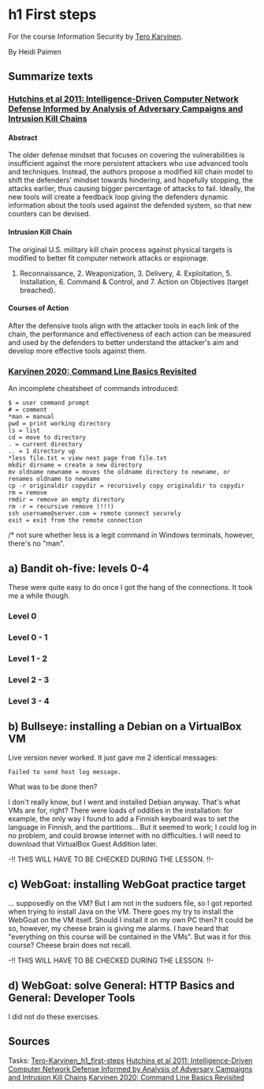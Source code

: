 # h1 First steps

For the course Information Security by [Tero Karvinen](https://terokarvinen.com/).

By Heidi Paimen

## Summarize texts

### [Hutchins et al 2011: Intelligence-Driven Computer Network Defense Informed by Analysis of Adversary Campaigns and Intrusion Kill Chains](https://lockheedmartin.com/content/dam/lockheed-martin/rms/documents/cyber/LM-White-Paper-Intel-Driven-Defense.pdf)

#### Abstract

The older defense mindset that focuses on covering the vulnerabilities is insufficient against the more persistent attackers who use advanced tools and techniques.
Instead, the authors propose a modified kill chain model to shift the defenders’ mindset towards hindering, and hopefully stopping, the attacks earlier, 
thus causing bigger percentage of attacks to fail. 
Ideally, the new tools will create a feedback loop giving the defenders dynamic information about the tools used against the defended system, 
so that new counters can be devised.

#### Intrusion Kill Chain

The original U.S. military kill chain process against physical targets is modified to better fit computer network attacks or espionage.
1. Reconnaissance, 2. Weaponization, 3. Delivery, 4. Exploitation, 5. Installation, 6. Command & Control, and 7. Action on Objectives (target breached).

#### Courses of Action

After the defensive tools align with the attacker tools in each link of the chain, 
the performance and effectiveness of each action can be measured and used by the defenders 
to better understand the attacker's aim and develop more effective tools against them.

### [Karvinen 2020: Command Line Basics Revisited](https://terokarvinen.com/2020/command-line-basics-revisited/)

An incomplete cheatsheet of commands introduced:

    $ = user command prompt
    # = comment
    *man = manual
    pwd = print working directory
    ls = list
    cd = move to directory
    . = current directory
    .. = 1 directory up
    *less file.txt = view next page from file.txt
    mkdir dirname = create a new directory
    mv oldname newname = moves the oldname directory to newname, or renames oldname to newname
    cp -r originaldir copydir = recursively copy originaldir to copydir
    rm = remove
    rmdir = remove an empty directory
    rm -r = recursive remove (!!!)
    ssh username@server.com = remote connect securely
    exit = exit from the remote connection

/* not sure whether less is a legit command in Windows terminals, however, there's no "man".

## a) Bandit oh-five: levels 0-4

These were quite easy to do once I got the hang of the connections. It took me a while though.

### Level 0
### Level 0 - 1
### Level 1 - 2
### Level 2 - 3
### Level 3 - 4

## b) Bullseye: installing a Debian on a VirtualBox VM

Live version never worked. It just gave me 2 identical messages:

    Failed to send host log message.

What was to be done then?

I don't really know, but I went and installed Debian anyway. That's what VMs are for, right?
There were loads of oddities in the installation: for example, the only way I found to add a Finnish keyboard was to set the language in Finnish, and the partitions...
But it seemed to work; I could log in no problem, and could browse internet with no difficulties.
I will need to download that VirtualBox Guest Addition later.

-!! THIS WILL HAVE TO BE CHECKED DURING THE LESSON. !!-

## c) WebGoat: installing WebGoat practice target

... supposedly on the VM?
But I am not in the sudoers file, so I got reported when trying to install Java on the VM.
There goes my try to install the WebGoat on the VM itself.
Should I install it on my own PC then?
It could be so, however, my cheese brain is giving me alarms.
I have heard that "everything on this course will be contained in the VMs".
But was it for this course?
Cheese brain does not recall.

-!!  THIS WILL HAVE TO BE CHECKED DURING THE LESSON. !!-

## d) WebGoat: solve General: HTTP Basics and General: Developer Tools

I did not do these exercises.

## Sources
Tasks: [Tero-Karvinen_h1_first-steps](https://terokarvinen.com/2023/information-security-2023/?f=moodle#h1-first-steps)
[Hutchins et al 2011: Intelligence-Driven Computer Network Defense Informed by Analysis of Adversary Campaigns and Intrusion Kill Chains](https://lockheedmartin.com/content/dam/lockheed-martin/rms/documents/cyber/LM-White-Paper-Intel-Driven-Defense.pdf)
[Karvinen 2020: Command Line Basics Revisited](https://terokarvinen.com/2020/command-line-basics-revisited/)

